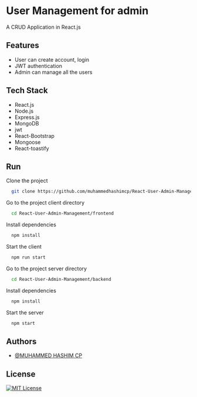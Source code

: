 
# User Management  for admin

A CRUD Application in React.js




## Features

- User can create account, login
- JWT authentication
- Admin can manage all the users


## Tech Stack

- React.js
- Node.js
- Express.js
- MongoDB
- jwt
- React-Bootstrap
- Mongoose
- React-toastify


## Run 

Clone the project

```bash
  git clone https://github.com/muhammedhashimcp/React-User-Admin-Management
```

Go to the project client directory

```bash
  cd React-User-Admin-Management/frontend
```

Install dependencies

```bash
  npm install
```

Start the client

```bash
  npm run start
```


Go to the project server directory

```bash
  cd React-User-Admin-Management/backend
```

Install dependencies

```bash
  npm install
```

Start the server

```bash
  npm start
```


## Authors

- [@MUHAMMED HASHIM CP ](https://github.com/muhammedhashimcp)


## License

[![MIT License](https://img.shields.io/badge/License-MIT-green.svg)](https://choosealicense.com/licenses/mit/)
